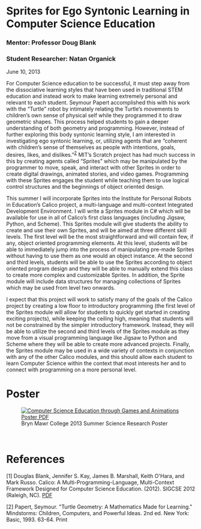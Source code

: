 # Sprites for Ego Syntonic Learning in Computer Science Education
### Mentor: Professor Doug Blank
### Student Researcher: Natan Organick

June 10, 2013

For Computer Science education to be successful, it must step away from the dissociative learning styles that have been used in traditional STEM education and instead work to make learning extremely personal and relevant to each student. Seymour Papert accomplished this with his work with the “Turtle” robot by intimately relating the Turtle’s movements to children’s own sense of physical self while they programmed it to draw geometric shapes. This process helped students to gain a deeper understanding of both geometry and programming. However, instead of further exploring this body syntonic learning style, I am interested in investigating ego syntonic learning, or, utilizing agents that are “coherent with children’s sense of themselves as people with intentions, goals, desires, likes, and dislikes.”<sup>[2](./#references)</sup> MIT’s Scratch project has had much success in this by creating agents called “Sprites” which may be manipulated by the programmer to move, speak, and interact with other Sprites in order to create digital drawings, animated stories, and video games. Programming with these Sprites engages the student while teaching them to use logical control structures and the beginnings of object oriented design.  

This summer I will incorporate Sprites into the Institute for Personal Robots in Education’s Calico project, a multi-language and multi-context Integrated Development Environment. I will write a Sprites module in C# which will be available for use in all of Calico’s first class languages (including Jigsaw, Python, and Scheme). This Sprites module will give students the ability to create and use their own Sprites, and will be aimed at three different skill levels. The first level will be the most straightforward and will contain few, if any, object oriented programming elements. At this level, students will be able to immediately jump into the process of manipulating pre-made Sprites without having to use them as one would an object instance. At the second and third levels, students will be able to use the Sprites according to object oriented program design and they will be able to manually extend this class to create more complex and customizable Sprites. In addition, the Sprite module will include data structures for managing collections of Sprites which may be used from level two onwards.  

I expect that this project will work to satisfy many of the goals of the Calico project by creating a low floor to introductory programming (the first level of the Sprites module will allow for students to quickly get started in creating exciting projects), while keeping the ceiling high, meaning that students will not be constrained by the simpler introductory framework. Instead, they will be able to utilize the second and third levels of the Sprites module as they move from a visual programming language like Jigsaw to Python and Scheme where they will be able to create more advanced projects. Finally, the Sprites module may be used in a wide variety of contexts in conjunction with any of the other Calico modules, and this should allow each student to learn Computer Science within the context that most interests her and to connect with programming on a more personal level.

# Poster


<section>
  <figure>
    <a target="_blank" href="/img/hopperbot/SpritesForEgoSyntonicLearning_Natan.pdf">
    <img
      src="/img/hopperbot/SpritesForEgoSyntonicLearning_Natan.jpg"
      alt="Computer Science Education through Games and Animations Poster PDF"
      title="Computer Science Education through Games and Animations Poster"
    />
    </a>
    <figcaption>Bryn Mawr College 2013 Summer Science Research Poster</figcaption>
  </figure>
</section>
<br>


# References

[1] Douglas Blank, Jennifer S. Kay, James B. Marshall, Keith O'Hara, and Mark Russo. Calico: A Multi-Programming-Language, Multi-Context Framework Designed for Computer Science Education. (2012). SIGCSE 2012 (Raleigh, NC). <a target="_blank" href="http://science.slc.edu/~jmarshall/papers/sigcse2012.pdf">PDF</a>

[2] Papert, Seymour. "Turtle Geometry: A Mathematics Made for Learning." Mindstorms: Children, Computers, and Powerful Ideas. 2nd ed. New York: Basic, 1993. 63-64. Print

